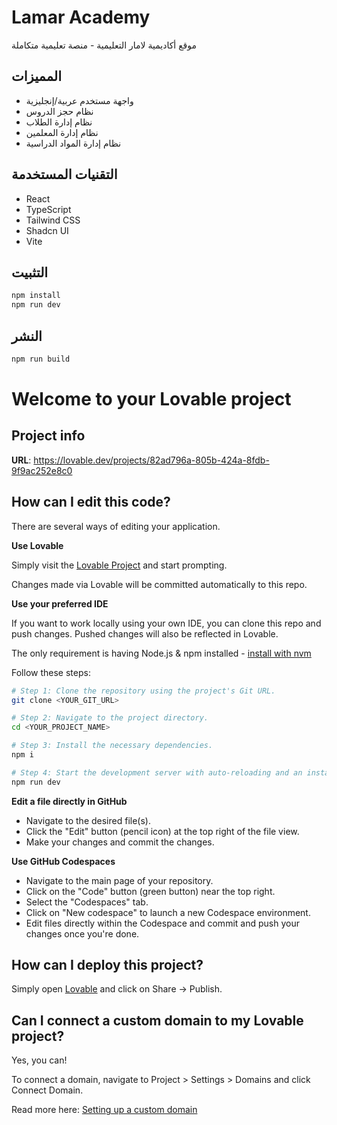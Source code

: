 # Lamar Academy

موقع أكاديمية لامار التعليمية - منصة تعليمية متكاملة

## المميزات
- واجهة مستخدم عربية/إنجليزية
- نظام حجز الدروس
- نظام إدارة الطلاب
- نظام إدارة المعلمين
- نظام إدارة المواد الدراسية

## التقنيات المستخدمة
- React
- TypeScript
- Tailwind CSS
- Shadcn UI
- Vite

## التثبيت
```bash
npm install
npm run dev
```

## النشر
```bash
npm run build
```

# Welcome to your Lovable project

## Project info

**URL**: https://lovable.dev/projects/82ad796a-805b-424a-8fdb-9f9ac252e8c0

## How can I edit this code?

There are several ways of editing your application.

**Use Lovable**

Simply visit the [Lovable Project](https://lovable.dev/projects/82ad796a-805b-424a-8fdb-9f9ac252e8c0) and start prompting.

Changes made via Lovable will be committed automatically to this repo.

**Use your preferred IDE**

If you want to work locally using your own IDE, you can clone this repo and push changes. Pushed changes will also be reflected in Lovable.

The only requirement is having Node.js & npm installed - [install with nvm](https://github.com/nvm-sh/nvm#installing-and-updating)

Follow these steps:

```sh
# Step 1: Clone the repository using the project's Git URL.
git clone <YOUR_GIT_URL>

# Step 2: Navigate to the project directory.
cd <YOUR_PROJECT_NAME>

# Step 3: Install the necessary dependencies.
npm i

# Step 4: Start the development server with auto-reloading and an instant preview.
npm run dev
```

**Edit a file directly in GitHub**

- Navigate to the desired file(s).
- Click the "Edit" button (pencil icon) at the top right of the file view.
- Make your changes and commit the changes.

**Use GitHub Codespaces**

- Navigate to the main page of your repository.
- Click on the "Code" button (green button) near the top right.
- Select the "Codespaces" tab.
- Click on "New codespace" to launch a new Codespace environment.
- Edit files directly within the Codespace and commit and push your changes once you're done.

## How can I deploy this project?

Simply open [Lovable](https://lovable.dev/projects/82ad796a-805b-424a-8fdb-9f9ac252e8c0) and click on Share -> Publish.

## Can I connect a custom domain to my Lovable project?

Yes, you can!

To connect a domain, navigate to Project > Settings > Domains and click Connect Domain.

Read more here: [Setting up a custom domain](https://docs.lovable.dev/tips-tricks/custom-domain#step-by-step-guide)
